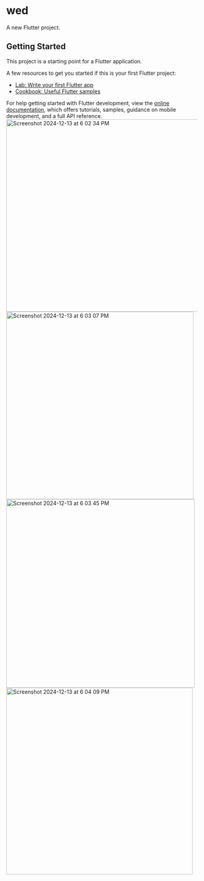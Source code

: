 # wed

A new Flutter project.

## Getting Started

This project is a starting point for a Flutter application.

A few resources to get you started if this is your first Flutter project:

- [Lab: Write your first Flutter app](https://docs.flutter.dev/get-started/codelab)
- [Cookbook: Useful Flutter samples](https://docs.flutter.dev/cookbook)

For help getting started with Flutter development, view the
[online documentation](https://docs.flutter.dev/), which offers tutorials,
samples, guidance on mobile development, and a full API reference.
<img width="506" alt="Screenshot 2024-12-13 at 6 02 34 PM" src="https://github.com/user-attachments/assets/c9f767ca-e2b5-4c26-9f93-6cdd5a6deb57" />
<img width="493" alt="Screenshot 2024-12-13 at 6 03 07 PM" src="https://github.com/user-attachments/assets/c64e1db6-5e14-4225-95b2-f554b03365fe" />
<img width="496" alt="Screenshot 2024-12-13 at 6 03 45 PM" src="https://github.com/user-attachments/assets/1154f173-5ac8-412a-87d5-e9d2e9342463" />
<img width="491" alt="Screenshot 2024-12-13 at 6 04 09 PM" src="https://github.com/user-attachments/assets/3fa6a32b-fc8f-41e9-a89c-af249e252c12" />


